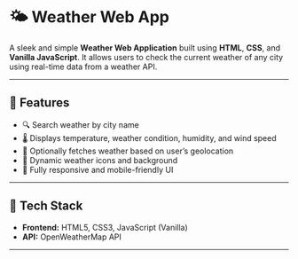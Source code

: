 # 🌤️ Weather Web App

A sleek and simple **Weather Web Application** built using **HTML**, **CSS**, and **Vanilla JavaScript**. It allows users to check the current weather of any city using real-time data from a weather API.

---

## 📌 Features

- 🔍 Search weather by city name
- 🌡️ Displays temperature, weather condition, humidity, and wind speed
- 📍 Optionally fetches weather based on user’s geolocation
- 🌆 Dynamic weather icons and background
- 📱 Fully responsive and mobile-friendly UI

---

## 🚀 Tech Stack

- **Frontend:** HTML5, CSS3, JavaScript (Vanilla)
- **API:** OpenWeatherMap API 

---


